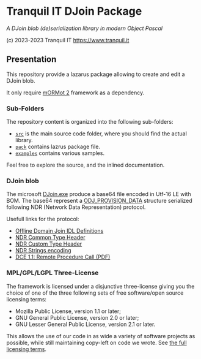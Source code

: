 # Tranquil IT DJoin Package

*A DJoin blob (de)serialization library in modern Object Pascal*

(c) 2023-2023 Tranquil IT https://www.tranquil.it


## Presentation

This repository provide a lazarus package allowing to create and edit a DJoin blob.

It only require [mORMot 2](https://github.com/synopse/mORMot2/) framework as a dependency.

### Sub-Folders

The repository content is organized into the following sub-folders:

- [`src`](src) is the main source code folder, where you should find the actual library.
- [`pack`](pack) contains lazrus package file.
- [`examples`](examples) contains various samples.

Feel free to explore the source, and the inlined documentation.

### DJoin blob

The microsoft [DJoin.exe](https://learn.microsoft.com/en-us/previous-versions/windows/it-pro/windows-server-2012-r2-and-2012/ff793312(v=ws.11)) produce a base64 file encoded in Utf-16 LE with BOM.
The base64 represent a [ODJ_PROVISION_DATA](https://learn.microsoft.com/en-us/windows/win32/netmgmt/odj-odj_provision_data) structure serialized following NDR (Network Data Representation) protocol. 

Usefull links for the protocol:
- [Offline Domain Join IDL Definitions](https://learn.microsoft.com/en-us/windows/win32/netmgmt/odj-idl)
- [NDR Common Type Header](https://learn.microsoft.com/en-us/openspecs/windows_protocols/ms-rpce/6d75d40e-e2d2-4420-b9e9-8508a726a9ae)
- [NDR Custom Type Header](https://learn.microsoft.com/en-us/openspecs/windows_protocols/ms-rpce/63949ba8-bc88-4c0c-9377-23f14b197827)
- [NDR Strings encoding](https://learn.microsoft.com/en-us/openspecs/windows_protocols/ms-rpce/ed96db0d-830e-42ed-a36b-af589a1c33fd)
- [DCE 1.1: Remote Procedure Call (PDF)](https://pubs.opengroup.org/onlinepubs/9629399/toc.pdf)

### MPL/GPL/LGPL Three-License

The framework is licensed under a disjunctive three-license giving you the choice of one of the three following sets of free software/open source licensing terms:
- Mozilla Public License, version 1.1 or later;
- GNU General Public License, version 2.0 or later;
- GNU Lesser General Public License, version 2.1 or later.

This allows the use of our code in as wide a variety of software projects as possible, while still maintaining copy-left on code we wrote.
See [the full licensing terms](LICENCE.md).